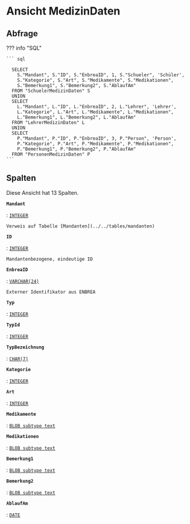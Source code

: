 # Ansicht **MedizinDaten**

## Abfrage

??? info "SQL"

    ``` sql
    
      SELECT 
        S."Mandant", S."ID", S."EnbreaID", 1, S."Schueler", 'Schüler',    
        S."Kategorie", S."Art", S."Medikamente", S."Medikationen", 
        S."Bemerkung1", S."Bemerkung2", S."AblaufAm"
      FROM "SchuelerMedizinDaten" S
      UNION
      SELECT 
        L."Mandant", L."ID", L."EnbreaID", 2, L."Lehrer", 'Lehrer',    
        L."Kategorie", L."Art", L."Medikamente", L."Medikationen", 
        L."Bemerkung1", L."Bemerkung2", L."AblaufAm"
      FROM "LehrerMedizinDaten" L
      UNION
      SELECT 
        P."Mandant", P."ID", P."EnbreaID", 3, P."Person", 'Person',    
        P."Kategorie", P."Art", P."Medikamente", P."Medikationen", 
        P."Bemerkung1", P."Bemerkung2", P."AblaufAm"
      FROM "PersonenMedizinDaten" P
    ```

## Spalten

Diese Ansicht hat 13 Spalten.

**`Mandant`**

:   [`INTEGER`](https://firebirdsql.org/file/documentation/html/en/refdocs/fblangref40/firebird-40-language-reference.html#fblangref40-datatypes-inttypes)

    Verweis auf Tabelle [Mandanten](../../tables/mandanten)

**`ID`**

:   [`INTEGER`](https://firebirdsql.org/file/documentation/html/en/refdocs/fblangref40/firebird-40-language-reference.html#fblangref40-datatypes-inttypes)

    Mandantenbezogene, eindeutige ID

**`EnbreaID`**

:   [`VARCHAR(24)`](https://firebirdsql.org/file/documentation/html/en/refdocs/fblangref40/firebird-40-language-reference.html#fblangref40-datatypes-chartypes)

    Externer Identifikator aus ENBREA

**`Typ`**

:   [`INTEGER`](https://firebirdsql.org/file/documentation/html/en/refdocs/fblangref40/firebird-40-language-reference.html#fblangref40-datatypes-inttypes)

**`TypId`**

:   [`INTEGER`](https://firebirdsql.org/file/documentation/html/en/refdocs/fblangref40/firebird-40-language-reference.html#fblangref40-datatypes-inttypes)

**`TypBezeichnung`**

:   [`CHAR(7)`](https://firebirdsql.org/file/documentation/html/en/refdocs/fblangref40/firebird-40-language-reference.html#fblangref40-datatypes-chartypes)

**`Kategorie`**

:   [`INTEGER`](https://firebirdsql.org/file/documentation/html/en/refdocs/fblangref40/firebird-40-language-reference.html#fblangref40-datatypes-inttypes)

**`Art`**

:   [`INTEGER`](https://firebirdsql.org/file/documentation/html/en/refdocs/fblangref40/firebird-40-language-reference.html#fblangref40-datatypes-inttypes)

**`Medikamente`**

:   [`BLOB subtype text`](https://firebirdsql.org/file/documentation/html/en/refdocs/fblangref40/firebird-40-language-reference.html#fblangref40-datatypes-bnrytypes)

**`Medikationen`**

:   [`BLOB subtype text`](https://firebirdsql.org/file/documentation/html/en/refdocs/fblangref40/firebird-40-language-reference.html#fblangref40-datatypes-bnrytypes)

**`Bemerkung1`**

:   [`BLOB subtype text`](https://firebirdsql.org/file/documentation/html/en/refdocs/fblangref40/firebird-40-language-reference.html#fblangref40-datatypes-bnrytypes)

**`Bemerkung2`**

:   [`BLOB subtype text`](https://firebirdsql.org/file/documentation/html/en/refdocs/fblangref40/firebird-40-language-reference.html#fblangref40-datatypes-bnrytypes)

**`AblaufAm`**

:   [`DATE`](https://firebirdsql.org/file/documentation/html/en/refdocs/fblangref40/firebird-40-language-reference.html#fblangref40-datatypes-datetime)
